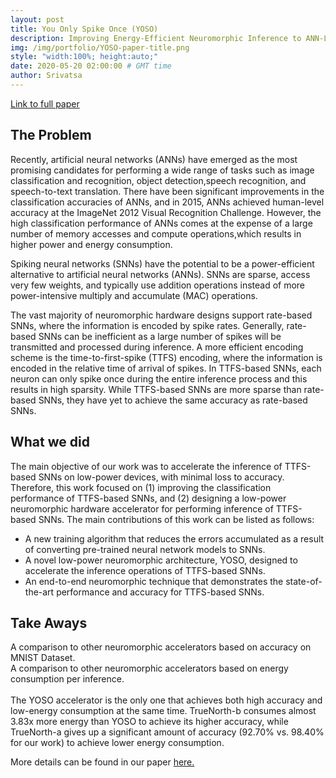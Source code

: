 ```yaml
---
layout: post
title: You Only Spike Once (YOSO)
description: Improving Energy-Efficient Neuromorphic Inference to ANN-Level Accuracy (Paper)
img: /img/portfolio/YOSO-paper-title.png
style: "width:100%; height:auto;"
date: 2020-05-20 02:00:00 # GMT time
author: Srivatsa
---
```


<a class="text-link"
href="http://workshops.inf.ed.ac.uk/accml/papers/2020-isca/2nd_AccML_paper_1.pdf">Link
to full paper</a>

<h2>The Problem</h2>

Recently, artificial neural networks (ANNs) have emerged as the  most  promising
candidates  for  performing  a  wide  range  of tasks such as image
classification and recognition, object detection,speech recognition, and
speech-to-text translation. There have been significant improvements in the
classification accuracies of ANNs, and  in  2015,  ANNs  achieved  human-level
accuracy at  the ImageNet 2012 Visual Recognition Challenge. However,
the high classification performance of ANNs comes at the expense of a large number
of memory accesses and compute operations,which results in higher power and
energy consumption. 

Spiking neural networks (SNNs) have the potential to be a power-efficient
alternative to artificial neural networks (ANNs). SNNs are sparse, access very
few weights, and typically use addition operations instead of more
power-intensive multiply and accumulate (MAC) operations. 

The vast majority of neuromorphic hardware designs support rate-based SNNs,
where the information is encoded by spike rates. Generally, rate-based SNNs can
be inefficient as a large number of spikes will be transmitted and
processed during inference. A more efficient encoding scheme is the
time-to-first-spike (TTFS) encoding, where the information is encoded in
the relative time of arrival of spikes. In TTFS-based SNNs, each neuron can only
spike once during the entire inference process and this results in high sparsity.
While TTFS-based SNNs are more sparse than rate-based SNNs, they have yet to
achieve the same accuracy as rate-based SNNs. 

<h2>What we did</h2>

The main objective of our work was to accelerate the inference of TTFS-based SNNs on low-power devices, with minimal loss to accuracy.
Therefore, this work focused on (1) improving the classification performance of
TTFS-based SNNs, and (2) designing a low-power neuromorphic hardware accelerator
for performing inference of TTFS-based SNNs. The main contributions of this work
can be listed as follows:
<ul>
    <li>A new training algorithm that reduces the errors accumulated as a result of converting pre-trained neural network models to SNNs.</li> 
    <li> A novel low-power neuromorphic architecture, YOSO, designed to accelerate the inference operations of TTFS-based SNNs.</li> 
    <li>An end-to-end neuromorphic technique that demonstrates the state-of-the-art performance and accuracy for TTFS-based SNNs.</li> 
</ul>

<h2>Take Aways</h2>

<div class="img_row">
    <img class="col three" src="{{ site.baseurl }}/img/portfolio/yoso-accuracy-chart.png" alt="" title="accuracy results"/>
</div>
<div class="col three caption">
	A comparison to other neuromorphic accelerators based on accuracy on MNIST Dataset.
</div>

<div class="img_row">
    <img class="col three" src="{{ site.baseurl }}/img/portfolio/yoso-power-comp-chart.png" alt="" title="power performance"/>
</div>

<div class="col three caption">
	A comparison to other neuromorphic accelerators based on energy consumption per inference.
</div>
<br>
The YOSO accelerator is the only one that achieves both high accuracy and low-energy consumption at the same time.
TrueNorth-b consumes almost 3.83x more energy than YOSO to achieve its
higher accuracy, while TrueNorth-a gives up a significant amount of accuracy
(92.70% vs. 98.40% for our work) to achieve lower energy consumption.


More details can be found in our paper 
<a class="text-link"
href="http://workshops.inf.ed.ac.uk/accml/papers/2020-isca/2nd_AccML_paper_1.pdf">here.</a>

